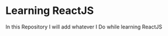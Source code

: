 <h1>Learning ReactJS</h1>
<p>In this Repository I will add whatever I Do while learning ReactJS </p>